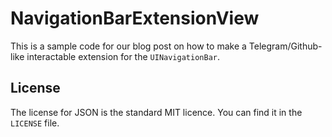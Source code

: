 # NavigationBarExtensionView

This is a sample code for our blog post on how to make a Telegram/Github-like interactable extension for the `UINavigationBar`.

## License

The license for JSON is the standard MIT licence. You can find it in the `LICENSE` file.

